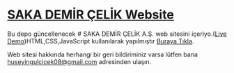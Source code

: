 # <a href="https://huseyingulcicek08.github.io/SAKADEMIRCELIK/" target="_blank">SAKA DEMİR ÇELİK Website</a>




 <p align="justify">Bu depo güncellenecek # SAKA DEMİR ÇELİK A.Ş.  web sitesini içeriyo.(<a href="https://huseyingulcicek08.github.io/SAKADEMIRCELIK/" target="_blank">Live Demo</a>)HTML,CSS,JavaScript kullanılarak yapılmıştır <a href="https://huseyingulcicek08.github.io/SAKADEMIRCELIK/" target="_blank_">Buraya Tıkla</a>.</p>



Web sitesi hakkında herhangi bir geri bildiriminiz varsa lütfen bana huseyingulcicek08@gmail.com adresinden ulaşın.
